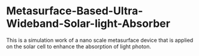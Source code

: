 # Metasurface-Based-Ultra-Wideband-Solar-light-Absorber
This is a simulation work of a nano scale metasurface device that is applied on the solar cell to enhance the absorption of light photon.
